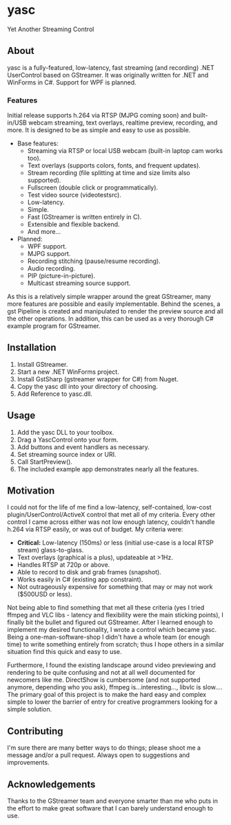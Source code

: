 # yasc
Yet Another Streaming Control

## About
yasc is a fully-featured, low-latency, fast streaming (and recording) .NET UserControl based on GStreamer. It was originally written for .NET and WinForms in C#. Support for WPF is planned. 

### Features
Initial release supports h.264 via RTSP (MJPG coming soon) and built-in/USB webcam streaming, text overlays, realtime preview, recording, and more. It is designed to be as simple and easy to use as possible. 
* Base features: 
  * Streaming via RTSP or local USB webcam (built-in laptop cam works too).
  * Text overlays (supports colors, fonts, and frequent updates).
  * Stream recording (file splitting at time and size limits also supported). 
  * Fullscreen (double click or programmatically). 
  * Test video source (videotestsrc). 
  * Low-latency.
  * Simple.
  * Fast (GStreamer is written entirely in C). 
  * Extensible and flexible backend.
  * And more... 
* Planned: 
  * WPF support. 
  * MJPG support. 
  * Recording stitching (pause/resume recording). 
  * Audio recording. 
  * PIP (picture-in-picture). 
  * Multicast streaming source support.
  
As this is a relatively simple wrapper around the great GStreamer, many more features are possible and easily implementable. Behind the scenes, a gst Pipeline is created and manipulated to render the preview source and all the other operations. In addition, this can be used as a very thorough C# example program for GStreamer. 
  
## Installation
1. Install GStreamer. 
1. Start a new .NET WinForms project. 
1. Install GstSharp (gstreamer wrapper for C#) from Nuget.
1. Copy the yasc dll into your directory of choosing. 
1. Add Reference to yasc.dll. 

## Usage 
1. Add the yasc DLL to your toolbox. 
1. Drag a YascControl onto your form. 
1. Add buttons and event handlers as necessary.
1. Set streaming source index or URI. 
1. Call StartPreview().
1. The included example app demonstrates nearly all the features. 

## Motivation
I could not for the life of me find a low-latency, self-contained, low-cost plugin/UserControl/ActiveX control that met all of my criteria. Every other control I came across either was not low enough latency, couldn't handle h.264 via RTSP easily, or was out of budget. My criteria were: 
* **Critical:** Low-latency (150ms) or less (initial use-case is a local RTSP stream) glass-to-glass.
* Text overlays (graphical is a plus), updateable at >1Hz.
* Handles RTSP at 720p or above. 
* Able to record to disk and grab frames (snapshot). 
* Works easily in C# (existing app constraint). 
* Not outrageously expensive for something that may or may not work ($500USD or less).

Not being able to find something that met all these criteria (yes I tried ffmpeg and VLC libs - latency and flexibility were the main sticking points), I finally bit the bullet and figured out GStreamer. After I learned enough to implement my desired functionality, I wrote a control which became yasc. Being a one-man-software-shop I didn't have a whole team (or enough time) to write something entirely from scratch; thus I hope others in a similar situation find this quick and easy to use.

Furthermore, I found the existing landscape around video previewing and rendering to be quite confusing and not at all well documented for newcomers like me. DirectShow is cumbersome (and not supported anymore, depending who you ask), ffmpeg is...interesting..., libvlc is slow.... The primary goal of this project is to make the hard easy and complex simple to lower the barrier of entry for creative programmers looking for a simple solution. 

## Contributing 
I'm sure there are many better ways to do things; please shoot me a message and/or a pull request. Always open to suggestions and improvements. 

## Acknowledgements
Thanks to the GStreamer team and everyone smarter than me who puts in the effort to make great software that I can barely understand enough to use. 
